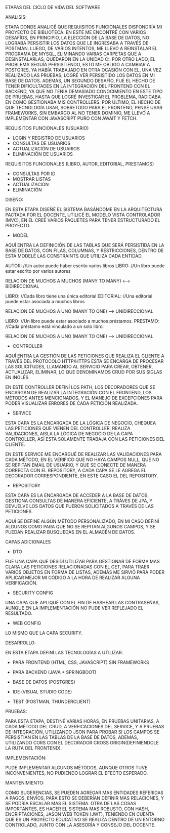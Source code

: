 ETAPAS DEL CICLO DE VIDA DEL SOFTWARE

ANALISIS:

ETAPA DONDE ANALICÉ QUE REQUISITOS FUNCIONALES DISPONDRÍA MI PROYECTO DE BIBLIOTECA.
EN ESTE ME ENCONTRÉ CON VARIOS DESAFÍOS, EN PRINCIPIO, LA ELECCIÓN DE LA BASE DE DATOS, 
NO LOGRABA PERSISTIR LOS DATOS QUE LE INGRESABA A TRAVÉS DE POSTMAN. LUEGO, DE VARIOS INTENTOS,
ME LLEVÓ A REINSTALAR EL PROGRAMA DE MYSQL, ELIMINANDO VARIAS CARPETAS QUE A DESINSTALARLAS, QUEDARON EN LA UNIDAD C:.
POR OTRO LADO, EL PROBLEMA SEGUÍA PERSISTIENDO, ESTO ME OBLIGÓ A CAMBIAR A POSTGRES, YA HABÍA TRABAJADO EN OTRA OCASIÓN CON EL,
UNA VEZ REALIZADO LAS PRUEBAS, LOGRÉ VER PERSISTIDO LOS DATOS EN MI BASE DE DATOS.
ADEMÁS, UN SEGUNDO DESAFÍO, FUE EL HECHO DE TENER DIFICULTADES EN LA INTEGRACIÓN DEL FRONTEND CON EL BACKEND, YA QUE NO TENÍA
DEMASIADO CONOCIMIENTO EN ESTE TIPO DE PRUEBAS, HASTA QUE LOGRÉ INVESTIGAR EL PROBLEMA, RADICABA EN COMO GESTIONABA MIS CONTROLLERS.
POR ÚLTIMO, EL HECHO DE QUE TECNOLOGÍA USAR, SOBRETODO PARA EL FRONTEND, PENSÉ USAR FRAMEWORKS, SIN EMBARGO AL NO TENER DOMINIO,
ME LLEVÓ A IMPLEMENTAR CON JAVASCRIPT PURO CON AWAIT Y FETCH.

REQUISITOS FUNCIONALES (USUARIO)
- LOGIN Y REGISTRO DE USUARIOS
- CONSULTAS DE USUARIOS
- ACTUALIZACIÓN DE USUARIOS
- ELIMINACIÓN DE USUARIOS

REQUISITOS FUNCIONALES (LIBRO, AUTOR, EDITORIAL, PRESTAMOS)
- CONSULTAS POR ID
- MOSTRAR LISTAS
- ACTUALIZACIÓN
- ELIMINACIÓN


DISEÑO:

EN ESTA ETAPA DISEÑÉ EL SISTEMA BASÁNDOME EN LA ARQUITECTURA PACTADA POR EL DOCENTE, UTILICÉ EL MODELO VISTA CONTROLADOR (MVC),
EN EL CREÉ VARIOS PAQUETES PARA TENER ESTRUCTURADO EL PROYECTO.

- MODEL

AQUÍ ENTRA LA DEFINICIÓN DE LAS TABLAS QUE SERÁ PERSISTIDA EN LA BASE DE DATOS, CON FILAS, COLUMNAS, Y RESTRICCIONES,
DENTRO DE ESTA MODELÉ LAS CONSTRAINTS QUE UTILIZA CADA ENTIDAD.

AUTOR: //Un autor puede haber escrito varios libros
LIBRO: //Un libro puede estar escrito por varios autores

RELACION DE MUCHOS A MUCHOS (MANY TO MANY) <--> BIDIRECCIONAL 

LIBRO: //Cada libro tiene una única editorial
EDITORIAL: //Una editorial puede estar asociada a muchos libros

RELACION DE MUCHOS A UNO (MANY TO ONE) --> UNIDIRECCIONAL

LIBRO: //Un libro puede estar asociado a muchos préstamos.
PRESTAMO: //Cada préstamo está vinculado a un solo libro.

RELACION DE MUCHOS A UNO (MANY TO ONE) --> UNIDIRECCIONAL

- CONTROLLER

AQUÍ ENTRA LA GESTIÓN DE LAS PETICIONES QUE REALIZA EL CLIENTE A TRAVÉS DEL PROTOCOLO HTTP/HTTPS
ESTA SE ENCARGA DE PROCESAR LAS SOLICITUDES, LLAMANDO AL SERVICIO PARA CREAR, OBTENER, ACTUALIZAR, ELIMINAR, LO QUE
DENOMINAMOS CRUD POR SUS SIGLAS EN INGLÉS.

EN ESTE CONTROLLER DEFINÍ LOS PATH, LOS DECORADORES QUE SE ENCARGAN DE REALIZAR LA INTEGRACIÓN CON EL FRONTEND, LOS
MÉTODOS ANTES MENCIONADOS, Y EL MANEJO DE EXCEPCIONES PARA PODER VISUALIZAR ERRORES DE CADA PETICIÓN REALIZADA.

- SERVICE

ESTA CAPA ES LA ENCARGADA DE LA LÓGICA DE NEGOCIO, CHEQUEA LAS PETICIONES QUE VIENEN DEL CONTROLLER, REALIZA VALIDACIONES,
AISLA LA LÓGICA DE NEGOCIO DE LA CAPA CONTROLLER, ASÍ ESTA SOLAMENTE TRABAJA CON LAS PETICIONES DEL CLIENTE.

EN ESTE SERVICE ME ENCARGUÉ DE REALIZAR LAS VALIDACIONES PARA CADA MÉTODO, EN EL VERIFICO QUE NO HAYA CAMPOS NULL, QUE NO SE 
REPITAN EMAIL DE USUARIO, Y QUE SE CONECTE DE MANERA CORRECTA CON EL REPOSITORY, A CADA CAPA SE LE AGREGA EL DECORADOR 
CORRESPONDIENTE, EN ESTE CASO EL DEL REPOSITORY.

- REPOSITORY

ESTA CAPA ES LA ENCARGADA DE ACCEDER A LA BASE DE DATOS, GESTIONA CONSULTAS DE MANERA EFICIENTE, A TRÁVES DE JPA, Y DEVUELVE LOS
DATOS QUE FUERON SOLICITADOS A TRAVÉS DE LAS PETICIONES.

AQUÍ SE DEFINE ALGÚN MÉTODO PERSONALIZADO, EN MI CASO DEFINÍ ALGUNOS COMO PARA QUE NO SE REPITAN ALGUNOS CAMPOS, Y SE PUEDAN REALIZAR BUSQUEDAS EN EL ALMACÉN DE DATOS.

CAPAS ADICIONALES

- DTO

FUE UNA CAPA QUE DESIDÍ UTILIZAR PARA GESTIONAR DE FORMA MAS CLARA LAS PETICIONES RELACIONADAS CON EL GET, PARA TRAER VARIOS OBJETOS EN FORMA DE LISTAS, ADEMÁS ME SIRVIÓ PARA PODER APLICAR MEJOR MI CÓDIGO A LA HORA DE REALIZAR ALGUNA VERIFICACIÓN.

- SECURITY CONFIG

UNA CAPA QUE APLIQUÉ CON EL FIN DE HASHEAR LAS CONTRASEÑAS, AUNQUE EN LA IMPLEMENTACIÓN NO PUDE VER REFLEJADO EL RESULTADO.

- WEB CONFIG

LO MISMO QUE LA CAPA SECURITY.

DESARROLLO:

EN ESTA ETAPA DEFINÍ LAS TECNOLOGÍAS A UTILIZAR.

- PARA FRONTEND (HTML, CSS, JAVASCRIPT) SIN FRAMEWORKS

- PARA BACKEND (JAVA + SPRINGBOOT)

- BASE DE DATOS (POSTGRES)

- IDE (VISUAL STUDIO CODE)

- TEST (POSTMAN, THUNDERCLIENT)

PRUEBAS:

PARA ESTA ETAPA, DESTINÉ VARIAS HORAS, EN PRUEBAS UNITARIAS, A CADA MÉTODO DEL CRUD, A VERFICACIONES DEL SERVICE, Y A
PRUEBAS DE INTEGRACIÓN, UTILIZANDO JSON PARA PROBAR SI LOS CAMPOS SE PERSISTÍAN EN LAS TABLAS DE LA BASE DE DATOS,
ADEMÁS, UTILIZANDO CORS CON EL DECORADOR CROSS ORIGIN(DEFINIENDOLE LA RUTA DEL FRONTEND).

IMPLEMENTACIÓN:

PUDE IMPLEMENTAR ALGUNOS MÉTODOS, AUNQUE OTROS TUVE INCONVENIENTES, NO PUDIENDO LOGRAR EL EFECTO ESPERADO.

MANTENIMIENTO:

COMO SUGERENCIAS, SE PUEDEN AGREGAR MAS ENTIDADES REFERIDAS A PAGOS, ENVÍOS, PARA ESTO SE DEBERÍAN DEFINIR MAS RELACIONES,
Y SE PODRÍA ESCALAR MAS EL SISTEMA.
OTRA DE LAS COSAS IMPORTANTES, ES HACER EL SISTEMA MAS ROBUSTO, CON HASH, ENCRIPTACIONES, JASON WEB TOKEN (JWT), TENIENDO
EN CUENTA QUE ES UN PROYECTO EDUCATIVO SE REALIZA DENTRO DE UN ENTORNO CONTROLADO, JUNTO CON LA ASESORÍA Y CONSEJO DEL DOCENTE.
